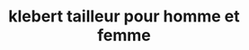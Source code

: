 ---
title: "klebert tailleur pour homme et femme"
url: /delmsa-13/klebert-tailleur-pour-homme-et-femme/
shop: sastre
---